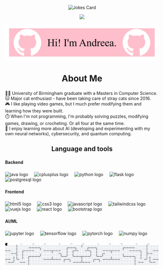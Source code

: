 
<p align="center">
  <img src="https://readme-jokes.vercel.app/api?bgColor=%23FEBECB&qColor=%23000000&aColor=%23000000&textColor=%23000000&codeColor=%23000000&borderColor=%23ffffff" alt="Jokes Card" />
</p>



<div align="center">
  <img height="150" src="https://media3.giphy.com/media/v1.Y2lkPTc5MGI3NjExajY5OHRrcWRmazhqd3ZqZWc1YjhnYW5nNnpvaTEwMW04b2FhcDY2MiZlcD12MV9pbnRlcm5hbF9naWZfYnlfaWQmY3Q9Zw/Sm9AfJRiZofjlrkAAl/giphy.gif"  />
</div>

![Header](./banner.png)

###

<div align="center">
</div>

###

<h1 align="center">About Me</h1>

###

<p align="left">👩‍💻 University of Birmingham graduate with a Masters in Computer Science. <br>🐱 Major cat enthusiast - have been taking care of stray cats since 2016.<br>🎮 I like playing video games, but I much prefer modifying them and learning how they were built. <br>⏱️ When I'm not programming, I'm probably solving puzzles, modifying games, drawing, or crocheting. Or all four at the same time.<br>💭 I enjoy learning more about AI (developing and experimenting with my own neural networks), cybersecurity, and quantum computing.</p>

###

<h2 align="center">Language and tools</h2>

###

<h4 align="left">Backend</h4>

###

<div align="left">
  <img src="https://cdn.jsdelivr.net/gh/devicons/devicon/icons/java/java-original.svg" height="40" alt="java logo"  />
  <img width="12" />
  <img src="https://cdn.jsdelivr.net/gh/devicons/devicon/icons/cplusplus/cplusplus-original.svg" height="40" alt="cplusplus logo"  />
  <img width="12" />
  <img src="https://cdn.jsdelivr.net/gh/devicons/devicon/icons/python/python-original.svg" height="40" alt="python logo"  />
  <img width="12" />
  <img src="https://cdn.jsdelivr.net/gh/devicons/devicon/icons/flask/flask-original.svg" height="40" alt="flask logo"  />
  <img width="12" />
  <img src="https://cdn.jsdelivr.net/gh/devicons/devicon/icons/postgresql/postgresql-original.svg" height="40" alt="postgresql logo"  />
</div>

###

<h4 align="left">Frontend</h4>

###

<div align="left">
  <img src="https://cdn.jsdelivr.net/gh/devicons/devicon/icons/html5/html5-original.svg" height="40" alt="html5 logo"  />
  <img width="12" />
  <img src="https://cdn.jsdelivr.net/gh/devicons/devicon/icons/css3/css3-original.svg" height="40" alt="css3 logo"  />
  <img width="12" />
  <img src="https://cdn.jsdelivr.net/gh/devicons/devicon/icons/javascript/javascript-original.svg" height="40" alt="javascript logo"  />
  <img width="12" />
  <img src="https://cdn.jsdelivr.net/gh/devicons/devicon/icons/tailwindcss/tailwindcss-original-wordmark.svg" height="40" alt="tailwindcss logo"  />
  <img width="12" />
  <img src="https://cdn.jsdelivr.net/gh/devicons/devicon/icons/vuejs/vuejs-original.svg" height="40" alt="vuejs logo"  />
  <img width="12" />
  <img src="https://cdn.jsdelivr.net/gh/devicons/devicon/icons/react/react-original.svg" height="40" alt="react logo"  />
  <img width="12" />
  <img src="https://cdn.jsdelivr.net/gh/devicons/devicon/icons/bootstrap/bootstrap-original.svg" height="40" alt="bootstrap logo"  />
</div>

###

<h4 align="left">AI/ML</h4>

###

<div align="left">
  <img src="https://cdn.jsdelivr.net/gh/devicons/devicon/icons/jupyter/jupyter-original.svg" height="40" alt="jupyter logo"  />
  <img width="12" />
  <img src="https://cdn.jsdelivr.net/gh/devicons/devicon/icons/tensorflow/tensorflow-original.svg" height="40" alt="tensorflow logo"  />
  <img width="12" />
  <img src="https://cdn.jsdelivr.net/gh/devicons/devicon/icons/pytorch/pytorch-original.svg" height="40" alt="pytorch logo"  />
  <img width="12" />
  <img src="https://cdn.jsdelivr.net/gh/devicons/devicon/icons/numpy/numpy-original.svg" height="40" alt="numpy logo"  />
</div>

###

<picture>
  <source media="(prefers-color-scheme: dark)" srcset="https://raw.githubusercontent.com/andreeeeeea/andreeeeeea/output/pacman-contribution-graph-dark.svg">
  <source media="(prefers-color-scheme: light)" srcset="https://raw.githubusercontent.com/andreeeeeea/andreeeeeea/output/pacman-contribution-graph.svg">
  <img alt="pacman contribution graph" src="https://raw.githubusercontent.com/andreeeeeea/andreeeeeea/output/pacman-contribution-graph.svg">
</picture>

###




<!--
**andreeeeeea/andreeeeeea** is a ✨ _special_ ✨ repository because its `README.md` (this file) appears on your GitHub profile.

Here are some ideas to get you started:

- 🔭 I’m currently working on ...
- 🌱 I’m currently learning ...
- 👯 I’m looking to collaborate on ...
- 🤔 I’m looking for help with ...
- 💬 Ask me about ...
- 📫 How to reach me: ...
- 😄 Pronouns: ...
- ⚡ Fun fact: ...
-->
